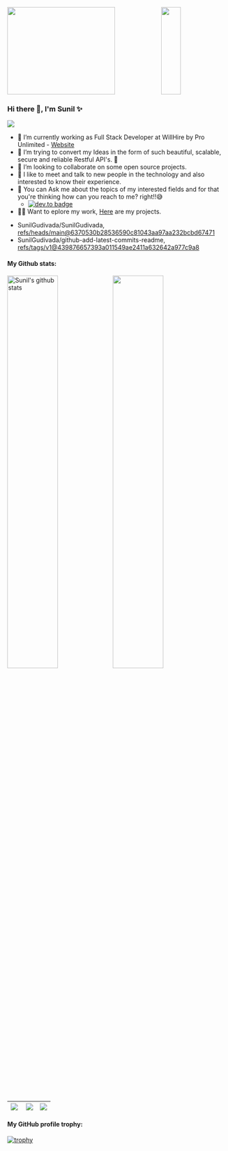 [comment]: <> (<img src="https://media2.giphy.com/media/qgQUggAC3Pfv687qPC/giphy.gif" width="300">)
<img width="70%" style="height:200px" src="https://github-profile-summary-cards.vercel.app/api/cards/profile-details?username=SunilGudivada&theme=vue&hide_border=true"><img style="width:30%;height:200px" src="https://github-profile-summary-cards.vercel.app/api/cards/productive-time?username=sunilgudivada&theme=vue&hide_border=true"/>


### Hi there 👋, I'm Sunil ✨

<a href="https://github.com/Chanchal1603/github-visitors-counter">
    <img src="https://komarev.com/ghpvc/?username=SunilGudivada&style=plastic">
</a>

- 🔭 I’m currently working as Full Stack Developer at WillHire by Pro Unlimited - [Website](https://willhire.co/)
- 🌱 I’m trying to convert my Ideas in the form of such beautiful, scalable, secure and reliable Restful API's. 💜
- 👯 I’m looking to collaborate on some open source projects.
- 🤩 I like to meet and talk to new people in the technology and also interested to know their experience.
- 💬 You can Ask me about the topics of my interested fields and for that you're thinking how can you reach to me? right!!😅
    - [![dev.to badge](https://img.shields.io/badge/linkedin-sunilGudivada-blue)](https://www.linkedin.com/in/sunil0385/)
- 👨‍💻 Want to eplore my work, [Here](https://github.com/SunilGudivada?tab=repositories) are my projects.

<!-- START gadpp -->
- SunilGudivada/SunilGudivada, [refs/heads/main@6370530b28536590c81043aa97aa232bcbd67471](https://github.com/SunilGudivada/SunilGudivada/commit/6370530b28536590c81043aa97aa232bcbd67471)
- SunilGudivada/github-add-latest-commits-readme, [refs/tags/v1@439876657393a011549ae2411a632642a977c9a8](https://github.com/SunilGudivada/github-add-latest-commits-readme/commit/439876657393a011549ae2411a632642a977c9a8)

#### My Github stats: 
<img style="width:48%;" src="https://github-readme-stats.vercel.app/api?username=SunilGudivada&show_icons=true&include_all_commits=true&theme=vue&hide_border=true" alt="Sunil's github stats" /><img width="48%" src="https://github-readme-streak-stats.herokuapp.com/?user=SunilGudivada&theme=vue&custom_title=streak-stats&hide_border=true&layout=compact" />


|<img align="left" src= "https://github-profile-summary-cards.vercel.app/api/cards/repos-per-language?username=SunilGudivada&theme=vue&hide_border=true" />|<img align="center" src= "https://github-profile-summary-cards.vercel.app/api/cards/most-commit-language?username=SunilGudivada&theme=vue&hide_border=true" />|<img src="https://github-readme-stats.vercel.app/api/top-langs/?username=SunilGudivada&layout=compact&theme=vue&hide_border=true" />
|---|---|---|

#### My GitHub profile trophy:

[![trophy](https://github-profile-trophy.vercel.app/?username=SunilGudivada)](https://github.com/ryo-ma/github-profile-trophy)

